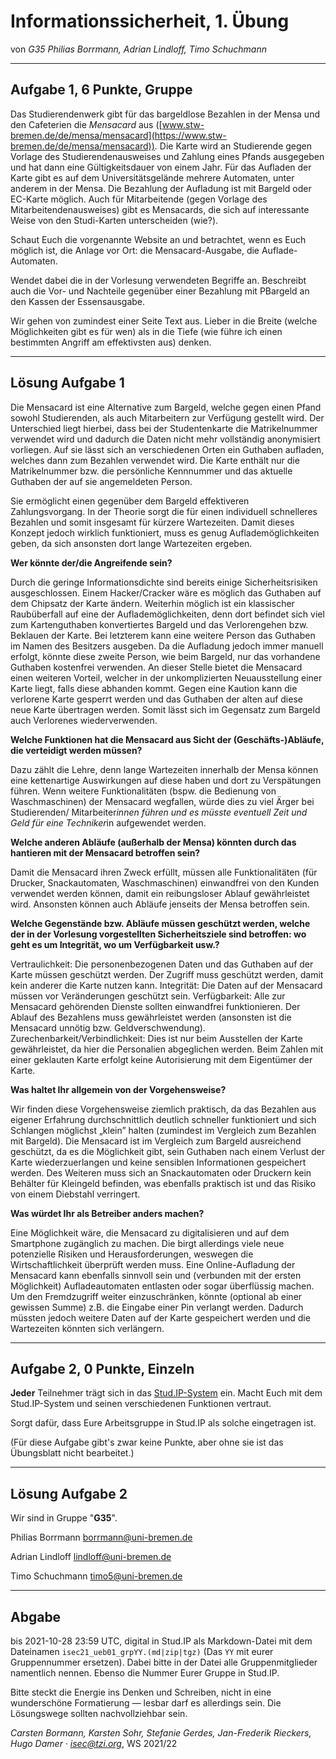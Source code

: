 Informationssicherheit, 1. Übung
================================

von _G35 Philias Borrmann, Adrian Lindloff, Timo Schuchmann_

* * * * *

Aufgabe 1, 6 Punkte, Gruppe
---------------------------

Das Studierendenwerk gibt für das bargeldlose Bezahlen in der Mensa
und den Cafeterien die *Mensacard* aus
([www.stw-bremen.de/de/mensa/mensacard](https://www.stw-bremen.de/de/mensa/mensacard)). Die Karte wird an
Studierende gegen Vorlage des Studierendenausweises und Zahlung eines Pfands
ausgegeben und hat dann eine Gültigkeitsdauer von einem Jahr. Für
das Aufladen der Karte gibt es auf dem Universitätsgelände mehrere
Automaten, unter anderem in der Mensa. Die Bezahlung der Aufladung ist
mit Bargeld oder EC-Karte möglich.
Auch für Mitarbeitende (gegen Vorlage des Mitarbeitendenausweises)
gibt es Mensacards, die sich auf interessante Weise von den
Studi-Karten unterscheiden (wie?).

Schaut Euch die vorgenannte Website an und betrachtet, wenn es Euch
möglich ist, die Anlage vor Ort: die Mensacard-Ausgabe, die
Auflade-Automaten.

Wendet dabei die in der Vorlesung verwendeten Begriffe an.
Beschreibt auch die Vor- und Nachteile gegenüber einer Bezahlung mit
PBargeld an den Kassen der Essensausgabe.

Wir gehen von zumindest einer Seite Text aus. Lieber in die Breite
(welche Möglichkeiten gibt es für wen) als in die Tiefe (wie führe
ich einen bestimmten Angriff am effektivsten aus) denken.


* * * * *

Lösung Aufgabe 1
-------

Die Mensacard ist eine Alternative zum Bargeld, welche gegen einen Pfand sowohl Studierenden, als auch Mitarbeitern zur Verfügung gestellt wird. Der Unterschied liegt hierbei, dass bei der Studentenkarte die Matrikelnummer verwendet wird und dadurch die Daten nicht mehr vollständig anonymisiert vorliegen. Auf sie lässt sich an verschiedenen Orten ein Guthaben aufladen, welches dann zum Bezahlen verwendet wird. Die Karte enthält nur die Matrikelnummer bzw. die persönliche Kennnummer und das aktuelle Guthaben der auf sie angemeldeten Person.

Sie ermöglicht einen gegenüber dem Bargeld effektiveren Zahlungsvorgang. In der Theorie sorgt die für einen individuell schnelleres Bezahlen und somit insgesamt für kürzere Wartezeiten. Damit dieses Konzept jedoch wirklich funktioniert, muss es genug Auflademöglichkeiten geben, da sich ansonsten dort lange Wartezeiten ergeben. 



**Wer könnte der/die Angreifende sein?**

Durch die geringe Informationsdichte sind bereits einige Sicherheitsrisiken ausgeschlossen. 
Einem Hacker/Cracker wäre es möglich das Guthaben auf dem Chipsatz der Karte ändern.
Weiterhin möglich ist ein klassischer Raubüberfall auf eine der Auflademöglichkeiten, denn dort befindet sich viel zum Kartenguthaben konvertiertes Bargeld und das Verlorengehen bzw. Beklauen der Karte. Bei letzterem kann eine weitere Person das Guthaben im Namen des Besitzers ausgeben. Da die Aufladung jedoch immer manuell erfolgt, könnte diese zweite Person, wie beim Bargeld, nur das vorhandene Guthaben kostenfrei verwenden. 
An dieser Stelle bietet die Mensacard einen weiteren Vorteil, welcher in der unkomplizierten Neuausstellung einer Karte liegt, falls diese abhanden kommt. Gegen eine Kaution kann die verlorene Karte gesperrt werden und das Guthaben der alten auf diese neue Karte übertragen werden. Somit lässt sich im Gegensatz zum Bargeld auch Verlorenes wiederverwenden.



**Welche Funktionen hat die Mensacard aus Sicht der
(Geschäfts-)Abläufe, die verteidigt werden müssen?**


Dazu zählt die Lehre, denn lange Wartezeiten innerhalb der Mensa können eine kettenartige Auswirkungen auf diese haben und dort zu Verspätungen führen. Wenn weitere Funktionalitäten (bspw. die Bedienung von Waschmaschinen) der Mensacard wegfallen, würde dies zu viel Ärger bei Studierenden/ Mitarbeiter*innen führen und es müsste eventuell Zeit und Geld für eine Techniker*in aufgewendet werden. 


**Welche anderen Abläufe (außerhalb der Mensa) könnten durch das
hantieren mit der Mensacard betroffen sein?**


Damit die Mensacard ihren Zweck erfüllt, müssen alle Funktionalitäten (für Drucker, Snackautomaten, Waschmaschinen) einwandfrei von den Kunden verwendet werden können, damit ein reibungsloser Ablauf gewährleistet wird. Ansonsten können auch Abläufe jenseits der Mensa betroffen sein. 


**Welche Gegenstände bzw. Abläufe müssen
geschützt werden, welche der in der Vorlesung vorgestellten Sicherheitsziele sind
betroffen: wo geht es um Integrität, wo um Verfügbarkeit usw.?**


Vertraulichkeit: Die personenbezogenen Daten und das Guthaben auf der Karte müssen geschützt werden. Der Zugriff muss geschützt werden, damit kein anderer die Karte nutzen kann. 
Integrität: Die Daten auf der Mensacard müssen vor Veränderungen geschützt sein. 
Verfügbarkeit: Alle zur Mensacard gehörenden Dienste sollten einwandfrei funktionieren. 
Der Ablauf des Bezahlens muss gewährleistet werden (ansonsten ist die Mensacard unnötig bzw. Geldverschwendung).
Zurechenbarkeit/Verbindlichkeit: Dies ist nur beim Ausstellen der Karte gewährleistet, da hier die Personalien abgeglichen werden. Beim Zahlen mit einer geklauten Karte erfolgt keine Autorisierung mit dem Eigentümer der Karte.

**Was haltet Ihr allgemein von der Vorgehensweise?**

Wir finden diese Vorgehensweise ziemlich praktisch, da das Bezahlen aus eigener Erfahrung durchschnittlich deutlich schneller funktioniert und sich Schlangen möglichst „klein” halten (zumindest im Vergleich zum Bezahlen mit Bargeld). Die Mensacard ist im Vergleich zum Bargeld ausreichend geschützt, da es die Möglichkeit gibt, sein Guthaben nach einem Verlust der Karte wiederzuerlangen und keine sensiblen Informationen gespeichert werden. Des Weiteren muss sich an Snackautomaten oder Druckern kein Behälter für Kleingeld befinden, was ebenfalls praktisch ist und das Risiko von einem  Diebstahl verringert.


**Was würdet Ihr als Betreiber anders machen?**

Eine Möglichkeit wäre, die Mensacard zu digitalisieren und auf dem Smartphone zugänglich zu machen. Die birgt allerdings viele neue potenzielle Risiken und Herausforderungen, weswegen die Wirtschaftlichkeit überprüft werden muss. Eine Online-Aufladung der Mensacard kann ebenfalls sinnvoll sein und (verbunden mit der ersten Möglichkeit) Aufladeautomaten entlasten oder sogar überflüssig machen. Um den Fremdzugriff weiter einzuschränken, könnte (optional ab einer gewissen Summe) z.B. die Eingabe einer Pin verlangt werden. Dadurch müssten jedoch weitere Daten auf der Karte gespeichert werden und die Wartezeiten könnten sich verlängern.



* * * * *

Aufgabe 2, 0 Punkte, Einzeln
----------------------------

**Jeder** Teilnehmer trägt sich in das
[Stud.IP-System](https://elearning.uni-bremen.de/) ein. Macht Euch mit
dem Stud.IP-System und seinen verschiedenen Funktionen vertraut.

Sorgt dafür, dass Eure Arbeitsgruppe in Stud.IP als solche eingetragen
ist.

(Für diese Aufgabe gibt's zwar keine Punkte, aber ohne sie ist das
Übungsblatt nicht bearbeitet.)

* * * * *

Lösung Aufgabe 2
-------
Wir sind in Gruppe "**G35**".

Philias Borrmann borrmann@uni-bremen.de


Adrian Lindloff lindloff@uni-bremen.de

Timo Schuchmann timo5@uni-bremen.de


* * * * *

Abgabe
------

bis 2021-10-28 23:59 UTC, digital in Stud.IP als Markdown-Datei mit dem
Dateinamen `isec21_ueb01_grpYY.(md|zip|tgz)` (Das `YY` mit eurer Gruppennummer ersetzen).
Dabei bitte in der Datei alle Gruppenmitglieder namentlich nennen. Ebenso
die Nummer Eurer Gruppe in Stud.IP.

Bitte steckt die Energie ins Denken und Schreiben, nicht in eine
wunderschöne Formatierung — lesbar darf es allerdings sein. Die
Lösungswege sollten nachvollziehbar sein.

*Carsten Bormann, Karsten Sohr, Stefanie Gerdes, Jan-Frederik
Rieckers, Hugo Damer ·
<isec@tzi.org>*, WS 2021/22


<!--  LocalWords:  Mensacard
 -->

